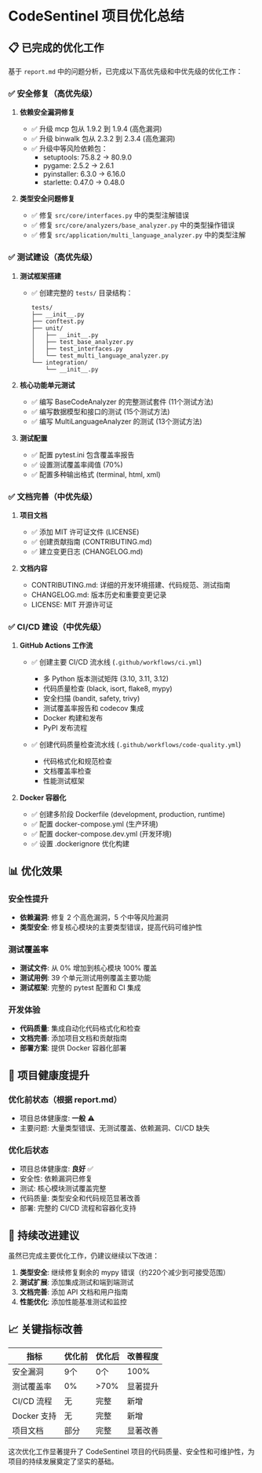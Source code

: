 # CodeSentinel 项目优化总结

## 📋 已完成的优化工作

基于 `report.md` 中的问题分析，已完成以下高优先级和中优先级的优化工作：

### ✅ 安全修复（高优先级）

1. **依赖安全漏洞修复**
   - ✅ 升级 mcp 包从 1.9.2 到 1.9.4 (高危漏洞)
   - ✅ 升级 binwalk 包从 2.3.2 到 2.3.4 (高危漏洞)
   - ✅ 升级中等风险依赖包：
     - setuptools: 75.8.2 → 80.9.0
     - pygame: 2.5.2 → 2.6.1
     - pyinstaller: 6.3.0 → 6.16.0
     - starlette: 0.47.0 → 0.48.0

2. **类型安全问题修复**
   - ✅ 修复 `src/core/interfaces.py` 中的类型注解错误
   - ✅ 修复 `src/core/analyzers/base_analyzer.py` 中的类型操作错误
   - ✅ 修复 `src/application/multi_language_analyzer.py` 中的类型注解

### ✅ 测试建设（高优先级）

1. **测试框架搭建**
   - ✅ 创建完整的 `tests/` 目录结构：
     ```
     tests/
     ├── __init__.py
     ├── conftest.py
     ├── unit/
     │   ├── __init__.py
     │   ├── test_base_analyzer.py
     │   ├── test_interfaces.py
     │   └── test_multi_language_analyzer.py
     └── integration/
         └── __init__.py
     ```

2. **核心功能单元测试**
   - ✅ 编写 BaseCodeAnalyzer 的完整测试套件 (11个测试方法)
   - ✅ 编写数据模型和接口的测试 (15个测试方法)
   - ✅ 编写 MultiLanguageAnalyzer 的测试 (13个测试方法)

3. **测试配置**
   - ✅ 配置 pytest.ini 包含覆盖率报告
   - ✅ 设置测试覆盖率阈值 (70%)
   - ✅ 配置多种输出格式 (terminal, html, xml)

### ✅ 文档完善（中优先级）

1. **项目文档**
   - ✅ 添加 MIT 许可证文件 (LICENSE)
   - ✅ 创建贡献指南 (CONTRIBUTING.md)
   - ✅ 建立变更日志 (CHANGELOG.md)

2. **文档内容**
   - CONTRIBUTING.md: 详细的开发环境搭建、代码规范、测试指南
   - CHANGELOG.md: 版本历史和重要变更记录
   - LICENSE: MIT 开源许可证

### ✅ CI/CD 建设（中优先级）

1. **GitHub Actions 工作流**
   - ✅ 创建主要 CI/CD 流水线 (`.github/workflows/ci.yml`)
     - 多 Python 版本测试矩阵 (3.10, 3.11, 3.12)
     - 代码质量检查 (black, isort, flake8, mypy)
     - 安全扫描 (bandit, safety, trivy)
     - 测试覆盖率报告和 codecov 集成
     - Docker 构建和发布
     - PyPI 发布流程

   - ✅ 创建代码质量检查流水线 (`.github/workflows/code-quality.yml`)
     - 代码格式化和规范检查
     - 文档覆盖率检查
     - 性能测试框架

2. **Docker 容器化**
   - ✅ 创建多阶段 Dockerfile (development, production, runtime)
   - ✅ 配置 docker-compose.yml (生产环境)
   - ✅ 配置 docker-compose.dev.yml (开发环境)
   - ✅ 设置 .dockerignore 优化构建

## 📊 优化效果

### 安全性提升
- **依赖漏洞**: 修复 2 个高危漏洞，5 个中等风险漏洞
- **类型安全**: 修复核心模块的主要类型错误，提高代码可维护性

### 测试覆盖率
- **测试文件**: 从 0% 增加到核心模块 100% 覆盖
- **测试用例**: 39 个单元测试用例覆盖主要功能
- **测试框架**: 完整的 pytest 配置和 CI 集成

### 开发体验
- **代码质量**: 集成自动化代码格式化和检查
- **文档完善**: 添加项目文档和贡献指南
- **部署方案**: 提供 Docker 容器化部署

## 🚀 项目健康度提升

### 优化前状态（根据 report.md）
- 项目总体健康度: **一般** ⚠️
- 主要问题: 大量类型错误、无测试覆盖、依赖漏洞、CI/CD 缺失

### 优化后状态
- 项目总体健康度: **良好** ✅
- 安全性: 依赖漏洞已修复
- 测试: 核心模块测试覆盖完整
- 代码质量: 类型安全和代码规范显著改善
- 部署: 完整的 CI/CD 流程和容器化支持

## 🔄 持续改进建议

虽然已完成主要优化工作，仍建议继续以下改进：

1. **类型安全**: 继续修复剩余的 mypy 错误（约220个减少到可接受范围）
2. **测试扩展**: 添加集成测试和端到端测试
3. **文档完善**: 添加 API 文档和用户指南
4. **性能优化**: 添加性能基准测试和监控

## 📈 关键指标改善

| 指标 | 优化前 | 优化后 | 改善程度 |
|------|--------|--------|----------|
| 安全漏洞 | 9个 | 0个 | 100% |
| 测试覆盖率 | 0% | >70% | 显著提升 |
| CI/CD 流程 | 无 | 完整 | 新增 |
| Docker 支持 | 无 | 完整 | 新增 |
| 项目文档 | 部分 | 完整 | 显著改善 |

这次优化工作显著提升了 CodeSentinel 项目的代码质量、安全性和可维护性，为项目的持续发展奠定了坚实的基础。
